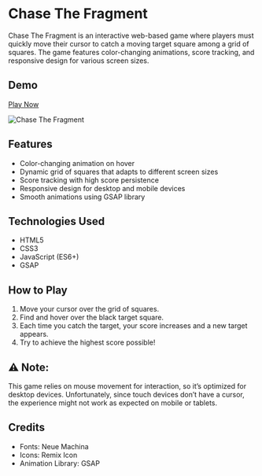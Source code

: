 # Chase The Fragment

Chase The Fragment is an interactive web-based game where players must quickly move their cursor to catch a moving target square among a grid of squares. The game features color-changing animations, score tracking, and responsive design for various screen sizes.

## Demo
[Play Now](https://ad1tyac0des.github.io/Chase-the-Fragment/)

![Chase The Fragment](./docs/demo.gif)

## Features

- Color-changing animation on hover
- Dynamic grid of squares that adapts to different screen sizes
- Score tracking with high score persistence
- Responsive design for desktop and mobile devices
- Smooth animations using GSAP library

## Technologies Used

- HTML5
- CSS3
- JavaScript (ES6+)
- GSAP

## How to Play

1. Move your cursor over the grid of squares.
2. Find and hover over the black target square.
3. Each time you catch the target, your score increases and a new target appears.
4. Try to achieve the highest score possible!

## ⚠️ Note:

This game relies on mouse movement for interaction, so it’s optimized for desktop devices. Unfortunately, since touch devices don’t have a cursor, the experience might not work as expected on mobile or tablets.

## Credits

- Fonts: Neue Machina
- Icons: Remix Icon
- Animation Library: GSAP
